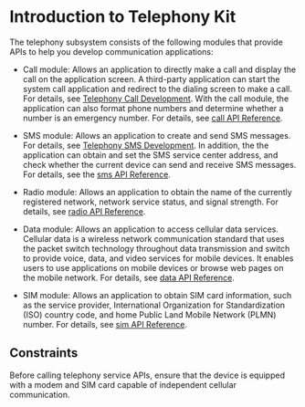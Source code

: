 # Introduction to Telephony Kit

The telephony subsystem consists of the following modules that provide APIs to help you develop communication applications:

- Call module: Allows an application to directly make a call and display the call on the application screen. A third-party application can start the system call application and redirect to the dialing screen to make a call. For details, see [Telephony Call Development](telephony-call.md). With the call module, the application can also format phone numbers and determine whether a number is an emergency number. For details, see [call API Reference](../reference/apis-telephony-kit/js-apis-call.md).

- SMS module: Allows an application to create and send SMS messages. For details, see [Telephony SMS Development](telephony-sms.md). In addition, the the application can obtain and set the SMS service center address, and check whether the current device can send and receive SMS messages. For details, see the [sms API Reference](../reference/apis-telephony-kit/js-apis-sms.md).
- Radio module: Allows an application to obtain the name of the currently registered network, network service status, and signal strength. For details, see [radio API Reference](../reference/apis-telephony-kit/js-apis-radio.md).

- Data module: Allows an application to access cellular data services. Cellular data is a wireless network communication standard that uses the packet switch technology throughout data transmission and switch to provide voice, data, and video services for mobile devices. It enables users to use applications on mobile devices or browse web pages on the mobile network. For details, see [data API Reference](../reference/apis-telephony-kit/js-apis-telephony-data.md).

- SIM module: Allows an application to obtain SIM card information, such as the service provider, International Organization for Standardization (ISO) country code, and home Public Land Mobile Network (PLMN) number. For details, see [sim API Reference](../reference/apis-telephony-kit/js-apis-sim.md).


## Constraints

Before calling telephony service APIs, ensure that the device is equipped with a modem and SIM card capable of independent cellular communication.
